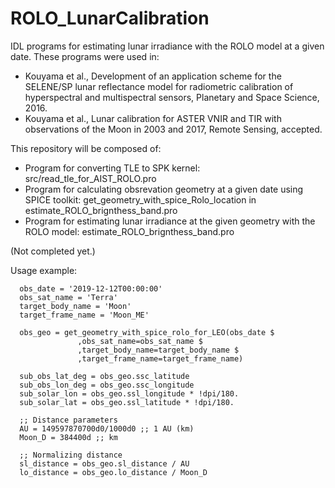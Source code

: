 # ROLO_LunarCalibration
IDL programs for estimating lunar irradiance with the ROLO model at a given date. These programs were used in:
- Kouyama et al., Development of an application scheme for the SELENE/SP lunar reflectance model for radiometric calibration of hyperspectral and multispectral sensors, Planetary and Space Science, 2016.
- Kouyama et al., Lunar calibration for ASTER VNIR and TIR with observations of the Moon in 2003 and 2017, Remote Sensing, accepted.

This repository will be composed of:
- Program for converting TLE to SPK kernel:
    src/read_tle_for_AIST_ROLO.pro
- Program for calculating obsrevation geometry at a given date using SPICE toolkit:
    get_geometry_with_spice_Rolo_location in estimate_ROLO_brignthess_band.pro
- Program for estimating lunar irradiance at the given geometry with the ROLO model:
    estimate_ROLO_brignthess_band.pro

(Not completed yet.)

Usage example:
```
  obs_date = '2019-12-12T00:00:00'
  obs_sat_name = 'Terra'
  target_body_name = 'Moon'
  target_frame_name = 'Moon_ME'

  obs_geo = get_geometry_with_spice_rolo_for_LEO(obs_date $
               ,obs_sat_name=obs_sat_name $
               ,target_body_name=target_body_name $
               ,target_frame_name=target_frame_name)

  sub_obs_lat_deg = obs_geo.ssc_latitude
  sub_obs_lon_deg = obs_geo.ssc_longitude
  sub_solar_lon = obs_geo.ssl_longitude * !dpi/180.
  sub_solar_lat = obs_geo.ssl_latitude * !dpi/180.

  ;; Distance parameters
  AU = 149597870700d0/1000d0 ;; 1 AU (km)
  Moon_D = 384400d ;; km

  ;; Normalizing distance
  sl_distance = obs_geo.sl_distance / AU
  lo_distance = obs_geo.lo_distance / Moon_D
```
